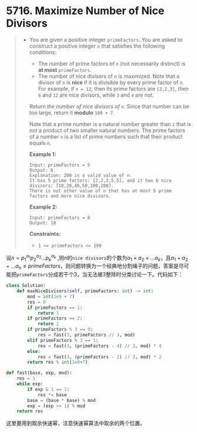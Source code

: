# 5716. Maximize Number of Nice Divisors

> - You are given a positive integer `primeFactors`. You are asked to construct a positive integer `n` that satisfies the following conditions:
>
>   - The number of prime factors of `n` (not necessarily distinct) is **at most** `primeFactors`.
>   - The number of nice divisors of `n` is maximized. Note that a divisor of `n` is **nice** if it is divisible by every prime factor of `n`. For example, if `n = 12`, then its prime factors are `[2,2,3]`, then `6` and `12` are nice divisors, while `3` and `4` are not.
>
>   Return *the number of nice divisors of* `n`. Since that number can be too large, return it **modulo** `109 + 7`.
>
>   Note that a prime number is a natural number greater than `1` that is not a product of two smaller natural numbers. The prime factors of a number `n` is a list of prime numbers such that their product equals `n`.
>
>    
>
>   **Example 1:**
>
>   ```
>   Input: primeFactors = 5
>   Output: 6
>   Explanation: 200 is a valid value of n.
>   It has 5 prime factors: [2,2,2,5,5], and it has 6 nice divisors: [10,20,40,50,100,200].
>   There is not other value of n that has at most 5 prime factors and more nice divisors.
>   ```
>
>   **Example 2:**
>
>   ```
>   Input: primeFactors = 8
>   Output: 18
>   ```
>
>    
>
>   **Constraints:**
>
>   - `1 <= primeFactors <= 109`

设$n=p_1^{\alpha_1}p_2^{\alpha_2}...p_k^{\alpha_k}$ ,则$n$的``nice divisors``的个数为$\alpha_1\times\alpha_2\times...\alpha_k$，且$\alpha_1+\alpha_2+...\alpha_n\le primeFactors$，则问题转换为一个经典地分割绳子的问题，答案是尽可能把``primeFactors``分成若干个3，当无法被3整除时分类讨论一下。代码如下：

```python
class Solution:
    def maxNiceDivisors(self, primeFactors: int) -> int:
        mod = int(1e9 + 7)
        res = 0
        if primeFactors == 1:
            return 1
        if primeFactors == 2:
            return 2
        if primeFactors % 3 == 0:
            res = fast(3, primeFactors // 3, mod)
        elif primeFactors % 3 == 1:
            res = fast(3, (primeFactors - 4) // 3, mod) * 4
        else:
            res = fast(3, (primeFactors - 2) // 3, mod) * 2
        return res % int(1e9+7)

def fast(base, exp, mod):
    res = 1
    while exp:
        if exp & 1 == 1:
            res *= base
        base = (base * base) % mod
        exp = (exp >> 1) % mod
    return res
```

这里要用到取余快速幂，注意快速幂算法中取余的两个位置。